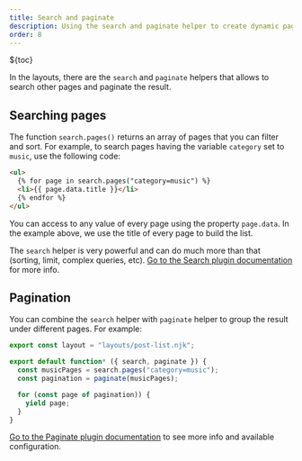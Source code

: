 ```yaml
---
title: Search and paginate
description: Using the search and paginate helper to create dynamic pages.
order: 8
---
```


${toc}

In the layouts, there are the `search` and `paginate` helpers that allows to
search other pages and paginate the result.

## Searching pages

The function `search.pages()` returns an array of pages that you can filter and
sort. For example, to search pages having the variable `category` set to
`music`, use the following code:

```html
<ul>
  {% for page in search.pages("category=music") %}
  <li>{{ page.data.title }}</li>
  {% endfor %}
</ul>
```

You can access to any value of every page using the property `page.data`. In the
example above, we use the title of every page to build the list.

The `search` helper is very powerful and can do much more than that (sorting,
limit, complex queries, etc).
[Go to the Search plugin documentation](../../plugins/search.md) for more info.

## Pagination

You can combine the `search` helper with `paginate` helper to group the result
under different pages. For example:

```js
export const layout = "layouts/post-list.njk";

export default function* ({ search, paginate }) {
  const musicPages = search.pages("category=music");
  const pagination = paginate(musicPages);

  for (const page of pagination)) {
    yield page;
  }
}
```

[Go to the Paginate plugin documentation](../../plugins/paginate.md) to see more
info and available configuration.

